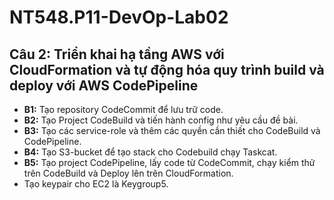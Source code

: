 # NT548.P11-DevOp-Lab02


## Câu 2: Triển khai hạ tầng AWS với CloudFormation và tự động hóa quy trình build và deploy với AWS CodePipeline

* **B1:** Tạo repository CodeCommit để lưu trữ code.
* **B2:** Tạo Project CodeBuild và tiến hành config như yêu cầu đề bài.
* **B3:** Tạo các service-role và thêm các quyền cần thiết cho CodeBuild và CodePipeline.
* **B4:** Tạo S3-bucket để tạo stack cho Codebuild chạy Taskcat. 
* **B5:** Tạo project CodePipeline, lấy code từ CodeCommit, chạy kiểm thử trên CodeBuild và Deploy lên trên CloudFormation. 
* Tạo keypair cho EC2 là Keygroup5.

